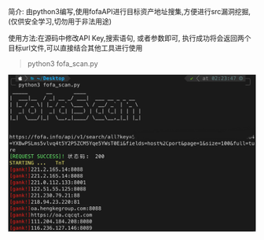 简介: 由python3编写,使用fofaAPI进行目标资产地址搜集,方便进行src漏洞挖掘,(仅供安全学习,切勿用于非法用途)

使用方法:在源码中修改API Key,搜索语句, 或者参数即可, 执行成功将会返回两个目标url文件,可以直接结合其他工具进行使用

> python3 fofa_scan.py
<img src="DEM0.jpg">
